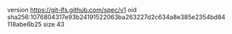 version https://git-lfs.github.com/spec/v1
oid sha256:1076804317e93b24191522063ba263227d2c634a8e385e2354bd84118abe6b25
size 43
